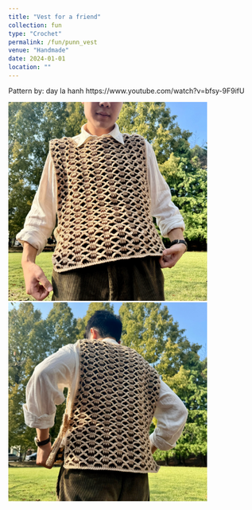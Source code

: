 ```yaml
---
title: "Vest for a friend"
collection: fun
type: "Crochet"
permalink: /fun/punn_vest
venue: "Handmade"
date: 2024-01-01
location: ""
---
```

<p>
Pattern by: day la hanh https://www.youtube.com/watch?v=bfsy-9F9ifU
</p>

<img src="images/punn_vest1.jpg" alt="Vest, front" width="400" >
<img src="images/punn_vest2.jpg" alt="Vest, back" width="400" >
